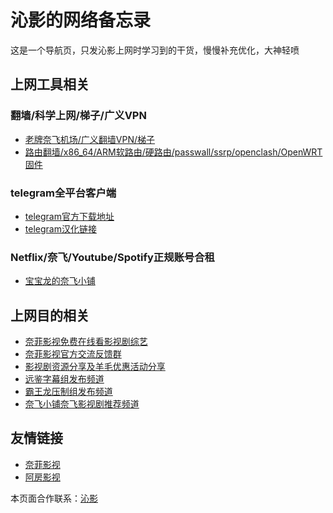 # 沁影的网络备忘录
这是一个导航页，只发沁影上网时学习到的干货，慢慢补充优化，大神轻喷    

## 上网工具相关

### 翻墙/科学上网/梯子/广义VPN           
* [老牌奈飞机场/广义翻墙VPN/梯子](https://t.me/QinShadowNote/2)        
* [路由翻墙/x86_64/ARM软路由/硬路由/passwall/ssrp/openclash/OpenWRT固件](https://t.me/OpenWRTcn)        

### telegram全平台客户端   
* [telegram官方下载地址](https://telegram.org/apps)           
* [telegram汉化链接](https://t.me/setlanguage/classic-zh)      

### Netflix/奈飞/Youtube/Spotify正规账号合租       
* [宝宝龙的奈飞小铺](https://www.naifei.shop/?sid=EyTkXH)

## 上网目的相关     
* [奈菲影视免费在线看影视剧综艺](https://www.nfmovies.com/)     
* [奈菲影视官方交流反馈群](https://t.me/joinchat/KmUaGRMWdO29JVd3wcCHCg)     
* [影视剧资源分享及羊毛优惠活动分享](https://t.me/joinchat/AAAAAEhkwtQjONQXe--Z8g)      
* [远鉴字幕组发布频道](https://t.me/joinchat/AAAAAE3AeBfFEPXuMGLzWw)       
* [霸王龙压制组发布频道](https://t.me/T_rex2333)            
* [奈飞小铺奈飞影视剧推荐频道](https://t.me/netflixmv)         

## 友情链接         
* [奈菲影视](https://www.nfmovies.com/)          
* [阿房影视](https://epang.ml/)     

本页面合作联系：[沁影](https://t.me/QinShadow)      
